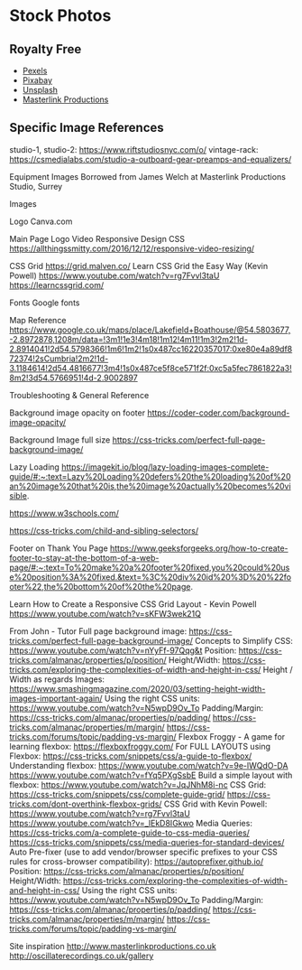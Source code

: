 # Stock Photos
## Royalty Free

- [Pexels](www.pexels.com/)
- [Pixabay](www.pixabay.com/)
- [Unsplash](www.unsplash.com/)
- [Masterlink Productions](www.masterlinkproductions.co.uk)

## Specific Image References
studio-1, studio-2: https://www.riftstudiosnyc.com/o/
vintage-rack: https://csmedialabs.com/studio-a-outboard-gear-preamps-and-equalizers/


Equipment Images
Borrowed from James Welch at Masterlink Productions Studio, Surrey

Images


Logo
Canva.com



Main Page Logo Video Responsive Design CSS
https://allthingssmitty.com/2016/12/12/responsive-video-resizing/


CSS Grid
https://grid.malven.co/
Learn CSS Grid the Easy Way (Kevin Powell) https://www.youtube.com/watch?v=rg7Fvvl3taU
https://learncssgrid.com/


Fonts
Google fonts

Map Reference
https://www.google.co.uk/maps/place/Lakefield+Boathouse/@54.5803677,-2.8972878,1208m/data=!3m1!1e3!4m18!1m12!4m11!1m3!2m2!1d-2.8914041!2d54.5798366!1m6!1m2!1s0x487cc16220357017:0xe80e4a89df872374!2sCumbria!2m2!1d-3.1184614!2d54.4816677!3m4!1s0x487ce5f8ce571f2f:0xc5a5fec7861822a3!8m2!3d54.5766951!4d-2.9002897





Troubleshooting & General Reference

Background image opacity on footer
https://coder-coder.com/background-image-opacity/

Background Image full size
https://css-tricks.com/perfect-full-page-background-image/

Lazy Loading
https://imagekit.io/blog/lazy-loading-images-complete-guide/#:~:text=Lazy%20Loading%20defers%20the%20loading%20of%20an%20image%20that%20is,the%20image%20actually%20becomes%20visible.

https://www.w3schools.com/

https://css-tricks.com/child-and-sibling-selectors/

Footer on Thank You Page
https://www.geeksforgeeks.org/how-to-create-footer-to-stay-at-the-bottom-of-a-web-page/#:~:text=To%20make%20a%20footer%20fixed,you%20could%20use%20position%3A%20fixed.&text=%3C%20div%20id%20%3D%20%22footer%22,the%20bottom%20of%20the%20page.

Learn How to Create a Responsive CSS Grid Layout - Kevin Powell
https://www.youtube.com/watch?v=sKFW3wek21Q


From John - Tutor
Full page background image:
https://css-tricks.com/perfect-full-page-background-image/
Concepts to Simplify CSS:
https://www.youtube.com/watch?v=nYyFf-97Qqg&t
Position:
https://css-tricks.com/almanac/properties/p/position/
Height/Width:
https://css-tricks.com/exploring-the-complexities-of-width-and-height-in-css/
Height / Width as regards Images:
https://www.smashingmagazine.com/2020/03/setting-height-width-images-important-again/
Using the right CSS units:
https://www.youtube.com/watch?v=N5wpD9Ov_To
Padding/Margin:
https://css-tricks.com/almanac/properties/p/padding/
https://css-tricks.com/almanac/properties/m/margin/
https://css-tricks.com/forums/topic/padding-vs-margin/
Flexbox Froggy - A game for learning flexbox:
https://flexboxfroggy.com/
For FULL LAYOUTS using Flexbox:
https://css-tricks.com/snippets/css/a-guide-to-flexbox/
Understanding flexbox:
https://www.youtube.com/watch?v=9e-lWQdO-DA
https://www.youtube.com/watch?v=fYq5PXgSsbE
Build a simple layout with flexbox:
https://www.youtube.com/watch?v=JqJNhM8i-nc
CSS Grid:
https://css-tricks.com/snippets/css/complete-guide-grid/
https://css-tricks.com/dont-overthink-flexbox-grids/
CSS Grid with Kevin Powell:
https://www.youtube.com/watch?v=rg7Fvvl3taU
https://www.youtube.com/watch?v=_lEkD8IGkwo
Media Queries:
https://css-tricks.com/a-complete-guide-to-css-media-queries/
https://css-tricks.com/snippets/css/media-queries-for-standard-devices/
Auto Pre-fixer (use to add vendor/browser specific prefixes to your CSS rules for cross-browser compatibility):
https://autoprefixer.github.io/
Position:
https://css-tricks.com/almanac/properties/p/position/
Height/Width:
https://css-tricks.com/exploring-the-complexities-of-width-and-height-in-css/
Using the right CSS units:
https://www.youtube.com/watch?v=N5wpD9Ov_To
Padding/Margin:
https://css-tricks.com/almanac/properties/p/padding/
https://css-tricks.com/almanac/properties/m/margin/
https://css-tricks.com/forums/topic/padding-vs-margin/



Site inspiration 
http://www.masterlinkproductions.co.uk
http://oscillaterecordings.co.uk/gallery